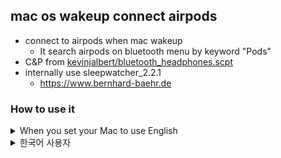 ## mac os wakeup connect airpods
- connect to airpods when mac wakeup
  - It search airpods on bluetooth menu by keyword "Pods"
- C&P from [kevinjalbert/bluetooth_headphones.scpt](https://gist.github.com/kevinjalbert/e39dca94b0e0eb63207479519fdfcd65)
- internally use sleepwatcher_2.2.1
  - https://www.bernhard-baehr.de
### How to use it
<details><summary>When you set your Mac to use English</summary>
<p>
  <ul>
  <li>Move to "System Preferences > Bluetooth" and check "Show 'bluetooth' on menu bar" to active</li>
  <li>Execute `install.sh en` on terminal</li>
    <ul>
    <li>Now your mac connect to your airpods automatically even after system reboot.</li>
    <li>During installing, or after it, mac os ask you permission. Click ok when you agree.</li>
    <li>If you want to restore origin, execute `uninstall.sh`</li>
    </ul>
</p>
</details>

<details><summary>한국어 사용자</summary>
<p>
  <ul>
  <li>"시스템 환경설정 > Bluetooth"로 이동해서 "메뉴 막대에서 Bluetooth 보기" 체크 활성화</li>
  <li>`install.sh ko`를 터미널에서 실행</li>
    <ul>
    <li>이제 Mac이 잠자기에서 깨어날 때마다 Bluetooth 메뉴바에서 "Pods"가 포함된 건을 찾아 연결을 시도합니다. (재부팅 이후에도)</li>
    <li>스크립트 설치 중 혹은 이후에 mac os가 권한을 물어볼 수도 있습니다. 경건한 마음으로 `확인`을 누르도록 하세요.</li>
    <li>해당 기능을 취소하고 싶다면 `uninstall.sh`를 실행하세요.</li>
    </ul>
</p>
</details>
